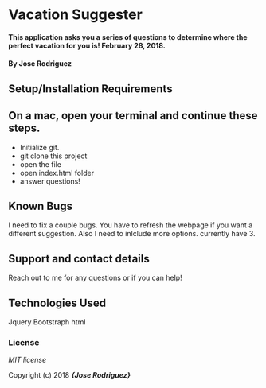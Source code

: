 # Vacation Suggester

#### This application asks you a series of questions to determine where the perfect vacation for you is! February 28, 2018.

#### By Jose Rodriguez


## Setup/Installation Requirements
## On a mac, open your terminal and continue these steps.

* Initialize git.
* git clone this project
* open the file
* open index.html folder
* answer questions!

## Known Bugs

I need to fix a couple bugs. You have to refresh the webpage if you want a different suggestion. Also I need to inlclude more options. currently have 3.

## Support and contact details

Reach out to me for any questions or if you can help!

## Technologies Used

Jquery
Bootstraph
html

### License

*MIT license*

Copyright (c) 2018 **_{Jose Rodriguez}_**
